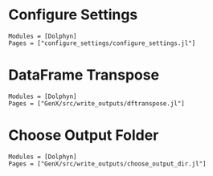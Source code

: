 # Configure Settings
```@autodocs
Modules = [Dolphyn]
Pages = ["configure_settings/configure_settings.jl"]
```

# DataFrame Transpose
```@autodocs
Modules = [Dolphyn]
Pages = ["GenX/src/write_outputs/dftranspose.jl"]
```

# Choose Output Folder
```@autodocs
Modules = [Dolphyn]
Pages = ["GenX/src/write_outputs/choose_output_dir.jl"]
```